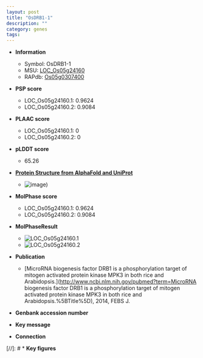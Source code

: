 ```yaml
---
layout: post
title: "OsDRB1-1"
description: ""
category: genes
tags: 
---
```


* **Information**  
    + Symbol: OsDRB1-1  
    + MSU: [LOC_Os05g24160](http://rice.plantbiology.msu.edu/cgi-bin/ORF_infopage.cgi?orf=LOC_Os05g24160)  
    + RAPdb: [Os05g0307400](http://rapdb.dna.affrc.go.jp/viewer/gbrowse_details/irgsp1?name=Os05g0307400)  

* **PSP score**  
    + LOC_Os05g24160.1: 0.9624 
    + LOC_Os05g24160.2: 0.9084 

* **PLAAC score**  
    + LOC_Os05g24160.1: 0 
    + LOC_Os05g24160.2: 0 

* **pLDDT score**
    + 65.26

* **[Protein Structure from AlphaFold and UniProt](https://www.uniprot.org/uniprotkb/Q0DJA3/entry#structure)**
    + ![image](https://ricepsp.github.io/images/Q0/AF-Q0DJA3-F1.png))

* **MolPhase score**
    + LOC_Os05g24160.1: 0.9624
    + LOC_Os05g24160.2: 0.9084

* **MolPhaseResult**
    + ![LOC_Os05g24160.1](https://ricepsp.github.io/pictures/LOC_Os05g/LOC_Os05g24160.1.png)
    + ![LOC_Os05g24160.2](https://ricepsp.github.io/pictures/LOC_Os05g/LOC_Os05g24160.2.png)

* **Publication**  
    + [MicroRNA biogenesis factor DRB1 is a phosphorylation target of mitogen activated protein kinase MPK3 in both rice and Arabidopsis.](http://www.ncbi.nlm.nih.gov/pubmed?term=MicroRNA biogenesis factor DRB1 is a phosphorylation target of mitogen activated protein kinase MPK3 in both rice and Arabidopsis.%5BTitle%5D), 2014, FEBS J.

* **Genbank accession number**  

* **Key message**  

* **Connection**  

[//]: # * **Key figures**  


